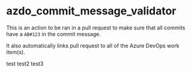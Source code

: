 # azdo_commit_message_validator

This is an action to be ran in a pull request to make sure that all commits have a `AB#123` in the commit message.

It also automatically links pull request to all of the Azure DevOps work item(s).

test
test2
test3
